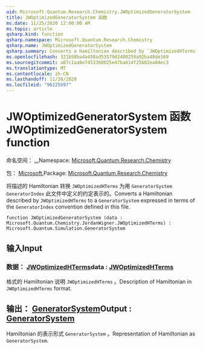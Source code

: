 ```yaml
---
uid: Microsoft.Quantum.Research.Chemistry.JWOptimizedGeneratorSystem
title: JWOptimizedGeneratorSystem 函数
ms.date: 11/25/2020 12:00:00 AM
ms.topic: article
qsharp.kind: function
qsharp.namespace: Microsoft.Quantum.Research.Chemistry
qsharp.name: JWOptimizedGeneratorSystem
qsharp.summary: Converts a Hamiltonian described by `JWOptimizedHTerms` to a `GeneratorSystem` expressed in terms of the `GeneratorIndex` convention defined in this file.
ms.openlocfilehash: 321b58ba4a458ad53579d2480258a92ba48de169
ms.sourcegitcommit: a87c1aa8e7453360025e47ba614f25b02ea84ec3
ms.translationtype: MT
ms.contentlocale: zh-CN
ms.lasthandoff: 11/26/2020
ms.locfileid: "96225697"
---
```

# <a name="jwoptimizedgeneratorsystem-function"></a><span data-ttu-id="a90df-102">JWOptimizedGeneratorSystem 函数</span><span class="sxs-lookup"><span data-stu-id="a90df-102">JWOptimizedGeneratorSystem function</span></span>

<span data-ttu-id="a90df-103">命名空间： [...](xref:Microsoft.Quantum.Research.Chemistry)</span><span class="sxs-lookup"><span data-stu-id="a90df-103">Namespace: [Microsoft.Quantum.Research.Chemistry](xref:Microsoft.Quantum.Research.Chemistry)</span></span>

<span data-ttu-id="a90df-104">包： [Microsoft.](https://nuget.org/packages/Microsoft.Quantum.Research.Chemistry)</span><span class="sxs-lookup"><span data-stu-id="a90df-104">Package: [Microsoft.Quantum.Research.Chemistry](https://nuget.org/packages/Microsoft.Quantum.Research.Chemistry)</span></span>


<span data-ttu-id="a90df-105">将描述的 Hamiltonian 转换 `JWOptimizedHTerms` 为用 `GeneratorSystem` `GeneratorIndex` 此文件中定义的约定表示的。</span><span class="sxs-lookup"><span data-stu-id="a90df-105">Converts a Hamiltonian described by `JWOptimizedHTerms` to a `GeneratorSystem` expressed in terms of the `GeneratorIndex` convention defined in this file.</span></span>

```qsharp
function JWOptimizedGeneratorSystem (data : Microsoft.Quantum.Chemistry.JordanWigner.JWOptimizedHTerms) : Microsoft.Quantum.Simulation.GeneratorSystem
```


## <a name="input"></a><span data-ttu-id="a90df-106">输入</span><span class="sxs-lookup"><span data-stu-id="a90df-106">Input</span></span>

### <a name="data--jwoptimizedhterms"></a><span data-ttu-id="a90df-107">数据： [JWOptimizedHTerms](xref:Microsoft.Quantum.Chemistry.JordanWigner.JWOptimizedHTerms)</span><span class="sxs-lookup"><span data-stu-id="a90df-107">data : [JWOptimizedHTerms](xref:Microsoft.Quantum.Chemistry.JordanWigner.JWOptimizedHTerms)</span></span>

<span data-ttu-id="a90df-108">格式的 Hamiltonian 说明 `JWOptimizedHTerms` 。</span><span class="sxs-lookup"><span data-stu-id="a90df-108">Description of Hamiltonian in `JWOptimizedHTerms` format.</span></span>



## <a name="output--generatorsystem"></a><span data-ttu-id="a90df-109">输出： [GeneratorSystem](xref:Microsoft.Quantum.Simulation.GeneratorSystem)</span><span class="sxs-lookup"><span data-stu-id="a90df-109">Output : [GeneratorSystem](xref:Microsoft.Quantum.Simulation.GeneratorSystem)</span></span>

<span data-ttu-id="a90df-110">Hamiltonian 的表示形式 `GeneratorSystem` 。</span><span class="sxs-lookup"><span data-stu-id="a90df-110">Representation of Hamiltonian as `GeneratorSystem`.</span></span>